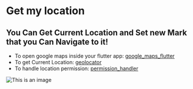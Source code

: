 # Get my location
## You Can Get Current Location and Set new Mark that you Can Navigate to it!

- To open google maps inside your flutter app: [google_maps_flutter](https://pub.dev/packages/google_maps_flutter)
- To get Current Location: [geolocator](https://pub.dev/packages/geolocator)
- To handle location permission: [permission_handler](https://pub.dev/packages/permission_handler)


![This is an image](assets/getMyLocation.gif)
